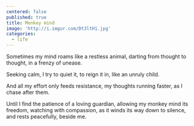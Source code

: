 ```yaml
---
centered: false
published: true
title: Monkey mind
image: 'http://i.imgur.com/Dt3ltH1.jpg'
categories:
  - life
---
```

Sometimes my mind roams
like a restless animal,
darting from thought to thought,
in a frenzy of unease.

Seeking calm,
I try to quiet it,
to reign it in,
like an unruly child.

And all my effort
only feeds resistance,
my thoughts running faster,
as I chase after them.

Until I find the patience 
of a loving guardian,
allowing my monkey mind 
its freedom,
watching with compassion,
as it winds its way down
to silence,
and rests peacefully,
beside me.
